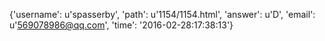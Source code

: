{'username': u'spasserby', 'path': u'1154/1154.html', 'answer': u'D', 'email': u'569078986@qq.com', 'time': '2016-02-28:17:38:13'}